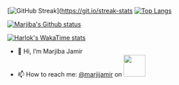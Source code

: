 [![GitHub Streak](https://github-readme-streak-stats.herokuapp.com/?user=AdmiralAnne&theme=dark)](https://git.io/streak-stats
[![Top Langs](https://github-readme-stats.vercel.app/api/top-langs/?username=AdmiralAnne&layout=compact&theme=dark)](https://github.com/anuraghazra/github-readme-stats)

[![Marjiba's Github status](https://github-readme-stats.vercel.app/api?username=AdmiralAnne&theme=dark)](https://github.com/anuraghazra/github-readme-stats)

[![Harlok's WakaTime stats](https://github-readme-stats.vercel.app/api/wakatime?username=AdmiralAnne)](https://github.com/anuraghazra/github-readme-stats)

- 👋 Hi, I’m Marjiba Jamir
- 📫 How to reach me: <a href="https://www.instagram.com/marjijamir/?hl=en" target="_blank">@marjijamir</a> on <img height=50px width=50px src="https://img.icons8.com/plasticine/200/000000/instagram-new--v2.png"/>
<!---
AdmiralAnne/AdmiralAnne is a ✨ special ✨ repository because its `README.md` (this file) appears on your GitHub profile.
You can click the Preview link to take a look at your changes.
--->
